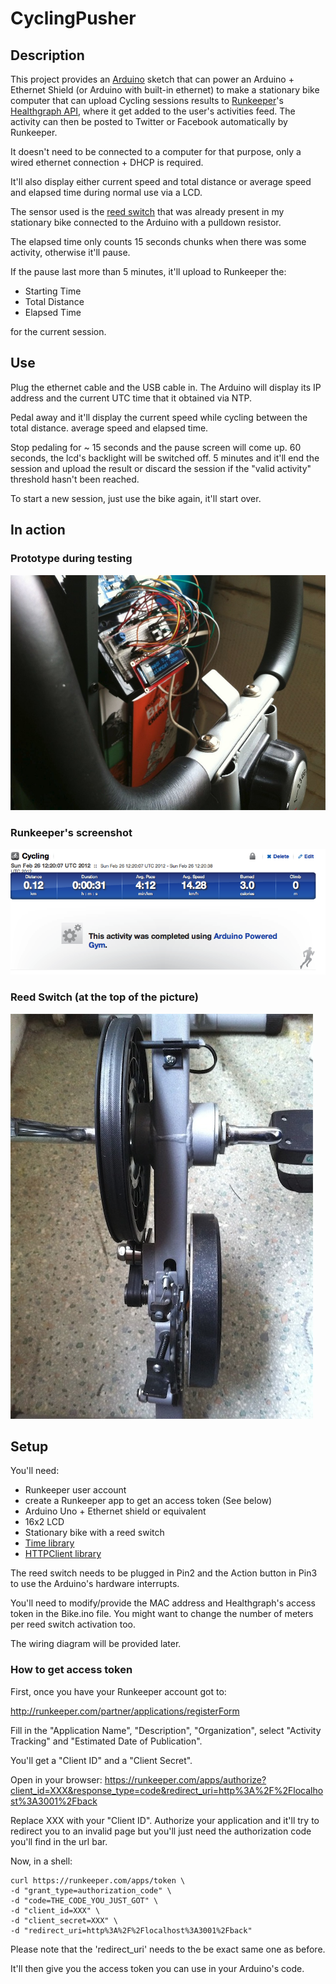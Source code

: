 # CyclingPusher

## Description

This project provides an [Arduino](http://arduino.cc/) sketch that can power an Arduino + Ethernet Shield (or Arduino with built-in ethernet) to make a stationary bike computer that can upload Cycling sessions results to [Runkeeper](http://runkeeper.com/)'s [Healthgraph API](http://developer.runkeeper.com/healthgraph), where it get added to the user's activities feed.
The activity can then be posted to Twitter or Facebook automatically by Runkeeper.

It doesn't need to be connected to a computer for that purpose, only a wired ethernet connection + DHCP is required.

It'll also display either current speed and total distance or average speed and elapsed time during normal use via a LCD.

The sensor used is the [reed switch](http://en.wikipedia.org/wiki/Reed_switch) that was already present in my stationary bike connected to the Arduino with a pulldown resistor.

The elapsed time only counts 15 seconds chunks when there was some activity, otherwise it'll pause.

If the pause last more than 5 minutes, it'll upload to Runkeeper the:

 * Starting Time
 * Total Distance
 * Elapsed Time

for the current session.

## Use

Plug the ethernet cable and the USB cable in.
The Arduino will display its IP address and the current UTC time that it obtained via NTP.

Pedal away and it'll display the current speed while cycling between the total distance. average speed and elapsed time.

Stop pedaling for ~ 15 seconds and the pause screen will come up. 60 seconds, the lcd's backlight will be switched off. 5 minutes and it'll end the session and upload the result or discard the session if the "valid activity" threshold hasn't been reached.

To start a new session, just use the bike again, it'll start over.

## In action

### Prototype during testing
![Prototype during testing](https://github.com/reefab/CyclingPusher/raw/master/images/prototype.jpg)
### Runkeeper's screenshot
![Runkeeper screenshot](https://github.com/reefab/CyclingPusher/raw/master/images/BikeProjectRunkeeper.png)
### Reed Switch (at the top of the picture)
![Stationary bike's reed switch and magnetic brake](https://github.com/reefab/CyclingPusher/raw/master/images/bike.jpg)

## Setup

You'll need:

 * Runkeeper user account
 * create a Runkeeper app to get an access token (See below)
 * Arduino Uno + Ethernet shield or equivalent
 * 16x2 LCD
 * Stationary bike with a reed switch
 * [Time library](http://arduino.cc/playground/Code/Time)
 * [HTTPClient library](http://interactive-matter.eu/how-to/arduino-http-client-library/)

The reed switch needs to be plugged in Pin2 and the Action button in Pin3 to use the Arduino's hardware interrupts.

You'll need to modify/provide the MAC address and Healthgraph's access token in the Bike.ino file.
You might want to change the number of meters per reed switch activation too.

The wiring diagram will be provided later.

### How to get access token

First, once you have your Runkeeper account got to:

http://runkeeper.com/partner/applications/registerForm

Fill in the "Application Name", "Description", "Organization", select "Activity Tracking" and "Estimated Date of Publication".

You'll get a "Client ID" and a "Client Secret".

Open in your browser: https://runkeeper.com/apps/authorize?client_id=XXX&response_type=code&redirect_uri=http%3A%2F%2Flocalhost%3A3001%2Fback

Replace XXX with your "Client ID". Authorize your application and it'll try to redirect you to an invalid page but you'll just need the authorization code you'll find in the url bar.

Now, in a shell:

    curl https://runkeeper.com/apps/token \
    -d "grant_type=authorization_code" \
    -d "code=THE_CODE_YOU_JUST_GOT" \
    -d "client_id=XXX" \
    -d "client_secret=XXX" \
    -d "redirect_uri=http%3A%2F%2Flocalhost%3A3001%2Fback"

Please note that the 'redirect_uri' needs to the be exact same one as before.

It'll then give you the access token you can use in your Arduino's code.





